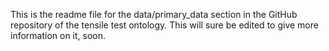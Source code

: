 This is the readme file for the data/primary_data section in the GitHub repository of the tensile test ontology. 
This will sure be edited to give more information on it, soon.
